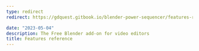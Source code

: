 ```yaml
---
type: redirect
redirect: https://gdquest.gitbook.io/blender-power-sequencer/features-reference

date: "2023-05-04"
description: The Free Blender add-on for video editors
title: Features reference
---
```


